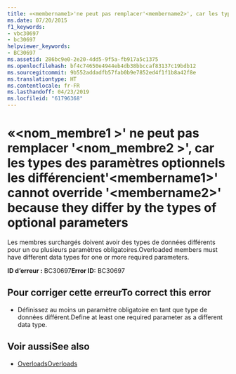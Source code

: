 ```yaml
---
title: «<membername1>'ne peut pas remplacer'<membername2>', car les types des paramètres optionnels les différencient
ms.date: 07/20/2015
f1_keywords:
- vbc30697
- bc30697
helpviewer_keywords:
- BC30697
ms.assetid: 286bc9e0-2e20-4dd5-9f5a-fb917a5c1375
ms.openlocfilehash: bf4c74650e4944eb4db38bbccaf83137c19bdb12
ms.sourcegitcommit: 9b552addadfb57fab0b9e7852ed4f1f1b8a42f8e
ms.translationtype: HT
ms.contentlocale: fr-FR
ms.lasthandoff: 04/23/2019
ms.locfileid: "61796368"
---
```

# <a name="membername1-cannot-override-membername2-because-they-differ-by-the-types-of-optional-parameters"></a><span data-ttu-id="607b5-102">«\<nom_membre1 >' ne peut pas remplacer '\<nom_membre2 >', car les types des paramètres optionnels les différencient</span><span class="sxs-lookup"><span data-stu-id="607b5-102">'\<membername1>' cannot override '\<membername2>' because they differ by the types of optional parameters</span></span>
<span data-ttu-id="607b5-103">Les membres surchargés doivent avoir des types de données différents pour un ou plusieurs paramètres obligatoires.</span><span class="sxs-lookup"><span data-stu-id="607b5-103">Overloaded members must have different data types for one or more required parameters.</span></span>  
  
 <span data-ttu-id="607b5-104">**ID d’erreur :** BC30697</span><span class="sxs-lookup"><span data-stu-id="607b5-104">**Error ID:** BC30697</span></span>  
  
## <a name="to-correct-this-error"></a><span data-ttu-id="607b5-105">Pour corriger cette erreur</span><span class="sxs-lookup"><span data-stu-id="607b5-105">To correct this error</span></span>  
  
- <span data-ttu-id="607b5-106">Définissez au moins un paramètre obligatoire en tant que type de données différent.</span><span class="sxs-lookup"><span data-stu-id="607b5-106">Define at least one required parameter as a different data type.</span></span>  
  
## <a name="see-also"></a><span data-ttu-id="607b5-107">Voir aussi</span><span class="sxs-lookup"><span data-stu-id="607b5-107">See also</span></span>

- [<span data-ttu-id="607b5-108">Overloads</span><span class="sxs-lookup"><span data-stu-id="607b5-108">Overloads</span></span>](../../visual-basic/language-reference/modifiers/overloads.md)
